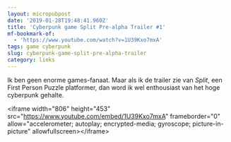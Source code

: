 ```yaml
---
layout: micropubpost
date: '2019-01-28T19:48:41.960Z'
title: 'Cyberpunk game Split Pre-alpha Trailer #1'
mf-bookmark-of:
  - 'https://www.youtube.com/watch?v=1U39Kxo7mxA'
tags: game cyberpunk
slug: cyberpunk-game-split-pre-alpha-trailer
category: links
---
```

Ik ben geen enorme games-fanaat. Maar als ik de trailer zie van _Split_, een First Person Puzzle platformer, dan word ik wel enthousiast van het hoge cyberpunk gehalte. 

&lt;iframe width=&quot;806&quot; height=&quot;453&quot; src=&quot;https://www.youtube.com/embed/1U39Kxo7mxA&quot; frameborder=&quot;0&quot; allow=&quot;accelerometer; autoplay; encrypted-media; gyroscope; picture-in-picture&quot; allowfullscreen&gt;&lt;/iframe&gt;
